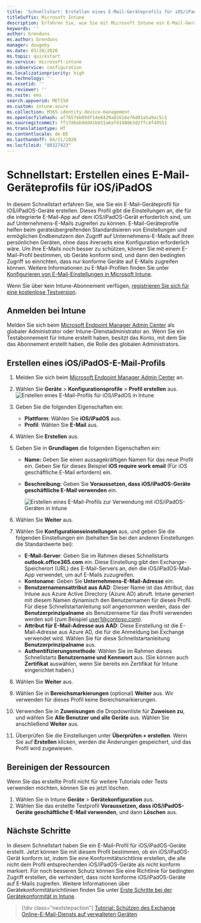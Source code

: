 ```yaml
---
title: 'Schnellstart: Erstellen eines E-Mail-Geräteprofils für iOS/iPadOS-Geräte'
titleSuffix: Microsoft Intune
description: Erfahren Sie, wie Sie mit Microsoft Intune ein E-Mail-Geräteprofil erstellen können, damit iOS/-Geräte sicher auf Unternehmens-E-Mails zugreifen können.
keywords: ''
author: brenduns
ms.author: brenduns
manager: dougeby
ms.date: 03/20/2020
ms.topic: quickstart
ms.service: microsoft-intune
ms.subservice: configuration
ms.localizationpriority: high
ms.technology: ''
ms.assetid: ''
ms.reviewer: ''
ms.suite: ems
search.appverid: MET150
ms.custom: intune-azure
ms.collection: M365-identity-device-management
ms.openlocfilehash: af7657eb89df14e8429a81616e76d81a5a9ac5c1
ms.sourcegitcommit: 7f17d6eb9dd41b031a6af4148863d2ffc4f49551
ms.translationtype: HT
ms.contentlocale: de-DE
ms.lasthandoff: 04/21/2020
ms.locfileid: "80327423"
---
```

# <a name="quickstart-create-an-email-device-profile-for-iosipados"></a>Schnellstart: Erstellen eines E-Mail-Geräteprofils für iOS/iPadOS

In diesem Schnellstart erfahren Sie, wie Sie ein E-Mail-Geräteprofil für iOS/iPadOS-Geräte erstellen. Dieses Profil gibt die Einstellungen an, die für die integrierte E-Mail-App auf dem iOS/iPadOS-Gerät erforderlich sind, um auf Unternehmens-E-Mails zugreifen zu können. E-Mail-Geräteprofile helfen beim geräteübergreifenden Standardisieren von Einstellungen und ermöglichen Endbenutzern den Zugriff auf Unternehmens-E-Mails auf ihren persönlichen Geräten, ohne dass ihrerseits eine Konfiguration erforderlich wäre. Um Ihre E-Mails noch besser zu schützen, können Sie mit einem E-Mail-Profil bestimmen, ob Geräte konform sind, und dann den bedingten Zugriff so einrichten, dass nur konforme Geräte auf E-Mails zugreifen können. Weitere Informationen zu E-Mail-Profilen finden Sie unter [Konfigurieren von E-Mail-Einstellungen in Microsoft Intune](email-settings-configure.md).

Wenn Sie über kein Intune-Abonnement verfügen, [registrieren Sie sich für eine kostenlose Testversion](../fundamentals/free-trial-sign-up.md).

## <a name="sign-in-to-intune"></a>Anmelden bei Intune

Melden Sie sich beim [Microsoft Endpoint Manager Admin Center](https://go.microsoft.com/fwlink/?linkid=2109431) als globaler Administrator oder Intune-Dienstadministrator an. Wenn Sie ein Testabonnement für Intune erstellt haben, besitzt das Konto, mit dem Sie das Abonnement erstellt haben, die Rolle des globalen Administrators.

## <a name="create-an-iosipados-email-profile"></a>Erstellen eines iOS/iPadOS-E-Mail-Profils

1. Melden Sie sich beim [Microsoft Endpoint Manager Admin Center](https://go.microsoft.com/fwlink/?linkid=2109431) an.

2. Wählen Sie **Geräte** > **Konfigurationsprofile** > **Profil erstellen** aus.
   ![Erstellen eines E-Mail-Profils für iOS/iPadOS in Intune](./media/quickstart-email-profile/ios-create-profile.png)

3. Geben Sie die folgenden Eigenschaften ein:
   - **Plattform**: Wählen Sie **iOS/iPadOS** aus.
   - **Profil**: Wählen Sie **E-Mail** aus.
  
4. Wählen Sie **Erstellen** aus.

5. Geben Sie in **Grundlagen** die folgenden Eigenschaften ein:
   - **Name:** Geben Sie einen aussagekräftigen Namen für das neue Profil ein. Geben Sie für dieses Beispiel **iOS require work email** (Für iOS geschäftliche E-Mail erfordern) ein.
   - **Beschreibung:** Geben Sie **Voraussetzen, dass iOS/iPadOS-Geräte geschäftliche E-Mail verwenden** ein.


        ![Erstellen eines E-Mail-Profils zur Verwendung mit iOS/iPadOS-Geräten in Intune](./media/quickstart-email-profile/ios-email-profile-name.png)

6. Wählen Sie **Weiter** aus.

7. Wählen Sie **Konfigurationseinstellungen** aus, und geben Sie die folgenden Einstellungen ein (behalten Sie bei den anderen Einstellungen die Standardwerte bei):
   - **E-Mail-Server**: Geben Sie im Rahmen dieses Schnellstarts **outlook.office365.com** ein. Diese Einstellung gibt den Exchange-Speicherort (URL) des E-Mail-Servers an, den die iOS/iPadOS-Mail-App verwendet, um auf E-Mails zuzugreifen.
   - **Kontoname**: Geben Sie **Unternehmens-E-Mail-Adresse** ein.
   - **Benutzernamensattribut aus AAD**: Dieser Name ist das Attribut, das Intune aus Azure Active Directory (Azure AD) abruft. Intune generiert mit diesem Namen dynamisch den Benutzernamen für dieses Profil. Für diese Schnellstartanleitung soll angenommen werden, dass der **Benutzerprinzipalname** als Benutzername für das Profil verwenden werden soll (zum Beispiel user1@contoso.com).
   - **Attribut für E-Mail-Adresse aus AAD**: Diese Einstellung ist die E-Mail-Adresse aus Azure AD, die für die Anmeldung bei Exchange verwendet wird. Wählen Sie für diese Schnellstartanleitung **Benutzerprinzipalname** aus.
   - **Authentifizierungsmethode**: Wählen Sie im Rahmen dieses Schnellstarts **Benutzername und Kennwort** aus. (Sie können auch **Zertifikat** auswählen, wenn Sie bereits ein Zertifikat für Intune eingerichtet haben.)

8. Wählen Sie **Weiter** aus.

9. Wählen Sie in **Bereichsmarkierungen** (optional) **Weiter** aus. Wir verwenden für dieses Profil keine Bereichsmarkierungen.

10. Verwenden Sie in **Zuweisungen** die Dropdownliste für **Zuweisen zu**, und wählen Sie **Alle Benutzer und alle Geräte** aus.  Wählen Sie anschließend **Weiter** aus.

11. Überprüfen Sie die Einstellungen unter **Überprüfen + erstellen**. Wenn Sie auf **Erstellen** klicken, werden die Änderungen gespeichert, und das Profil wird zugewiesen. 

## <a name="clean-up-resources"></a>Bereinigen der Ressourcen

Wenn Sie das erstellte Profil nicht für weitere Tutorials oder Tests verwenden möchten, können Sie es jetzt löschen.

1. Wählen Sie in Intune **Geräte** > **Gerätekonfiguration** aus.
2. Wählen Sie das erstellte Testprofil **Voraussetzen, dass iOS/iPadOS-Geräte geschäftliche E-Mail verwenden**, und dann **Löschen** aus. 

## <a name="next-steps"></a>Nächste Schritte

In diesem Schnellstart haben Sie ein E-Mail-Profil für iOS/iPadOS-Geräte erstellt. Jetzt können Sie mit diesem Profil bestimmen, ob ein iOS/iPadOS-Gerät konform ist, indem Sie eine Konformitätsrichtlinie erstellen, die alle nicht dem Profil entsprechenden iOS/iPadOS-Geräte als nicht konform markiert. Für noch besseren Schutz können Sie eine Richtlinie für bedingten Zugriff erstellen, die verhindert, dass nicht konforme iOS/iPadOS-Geräte auf E-Mails zugreifen. Weitere Informationen über Gerätekonformitätsrichtlinien finden Sie unter [Erste Schritte bei der Gerätekonformität in Intune](../protect/device-compliance-get-started.md).

> [!div class="nextstepaction"]
> [Tutorial: Schützen des Exchange Online-E-Mail-Diensts auf verwalteten Geräten](../protect/tutorial-protect-email-on-enrolled-devices.md)
